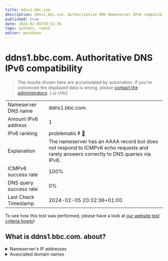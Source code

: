 ```yaml
---
title: ddns1.bbc.com.
description: ddns1.bbc.com. Authoritative DNS Nameserver IPv6 compatibility
published: true
date: 2024-02-05T19:32:36
tags: authdns, rank5
editor: markdown
---
```


# ddns1.bbc.com. Authoritative DNS IPv6 compatibility

> The results shown here are accumulated by automation. If you're convinced the displayed data is wrong, please [contact the administrators](/howto/chat). 
{.is-info}




|   |   |
| - | - |
| Nameserver DNS name | ddns1.bbc.com.
| Amount IPv6 address | 1
| IPv6 ranking | problematic :arrow_double_down: [🔗](/howto/ranking) |
| Explanation | The nameserver has an AAAA record but does not respond to ICMPv6 echo requests and rarely answers correctly to DNS queries via IPv6. |
| ICMPv6 success rate | 100%|
| DNS query success rate | 0% |
| Last Check Timestamp | 2024-02-05 20:32:36+01:00 |

To see how this test was performed, please have a look at [our website test criteria howto](/howto/testcriteria/authdns)!


## What is ddns1.bbc.com. about?




<details>
<summary>Nameserver's IP addresses</summary>

2607:f740:e04e:c::1

</details>



<details>
<summary>Associated domain names</summary>

www.bbc.com

www.bbc.co.uk

</details>
